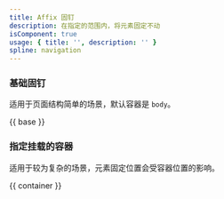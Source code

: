 ```yaml
---
title: Affix 固钉
description: 在指定的范围内，将元素固定不动
isComponent: true
usage: { title: '', description: '' }
spline: navigation
---
```


### 基础固钉

适用于页面结构简单的场景，默认容器是 `body`。

{{ base }}

### 指定挂载的容器

适用于较为复杂的场景，元素固定位置会受容器位置的影响。

{{ container }}

